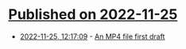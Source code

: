 # [Published on 2022-11-25](index.md)

* [2022-11-25, 12:17:09](https://news.ycombinator.com/item?id=33741701) - [An MP4 file first draft](https://twitter.com/angealbertini/status/1595845629510647808)
